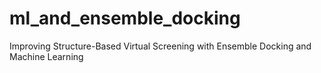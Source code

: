 # ml_and_ensemble_docking
Improving Structure-Based Virtual Screening with Ensemble Docking and Machine Learning
